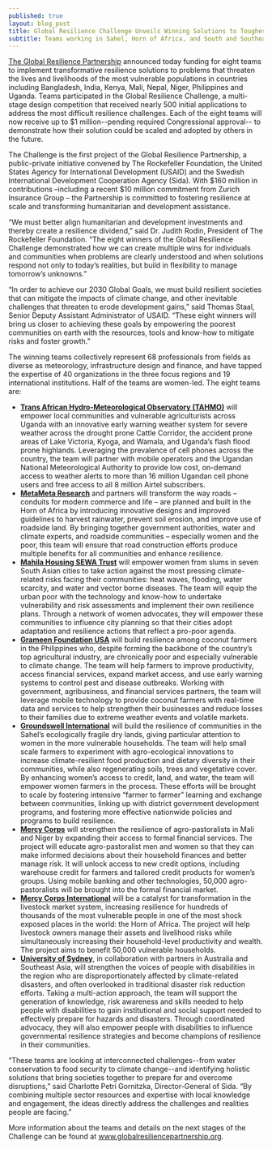 ```yaml
---
published: true
layout: blog_post
title: Global Resilience Challenge Unveils Winning Solutions to Toughest Development Challenges
subtitle: Teams working in Sahel, Horn of Africa, and South and Southeast Asia will receive up to $1m each to tackle climate-driven environmental shocks and chronic stresses
---
```


<a href='http://www.globalresiliencepartnership.org/'>The Global Resilience Partnership</a> announced today funding for eight teams to implement transformative resilience solutions to problems that threaten the lives and livelihoods of the most vulnerable populations in countries including Bangladesh, India, Kenya, Mali, Nepal, Niger, Philippines and Uganda. Teams participated in the Global Resilience Challenge, a multi-stage design competition that received nearly 500 initial applications to address the most difficult resilience challenges. Each of the eight teams will now receive up to $1 million--pending required Congressional approval-- to demonstrate how their solution could be scaled and adopted by others in the future. 

The Challenge is the first project of the Global Resilience Partnership, a public-private initiative convened by The Rockefeller Foundation, the United States Agency for International Development (USAID) and the Swedish International Development Cooperation Agency (Sida). With $160 million in contributions –including a recent $10 million commitment from Zurich Insurance Group – the Partnership is committed to fostering resilience at scale and transforming humanitarian and development assistance.

“We must better align humanitarian and development investments and thereby create a resilience dividend,” said Dr. Judith Rodin, President of The Rockefeller Foundation. “The eight winners of the Global Resilience Challenge demonstrated how we can create multiple wins for individuals and communities when problems are clearly understood and when solutions respond not only to today’s realities, but build in flexibility to manage tomorrow’s unknowns.”

“In order to achieve our 2030 Global Goals, we must build resilient societies that can mitigate the impacts of climate change, and other inevitable challenges that threaten to erode development gains,” said Thomas Staal, Senior Deputy Assistant Administrator of USAID. “These eight winners will bring us closer to achieving these goals by empowering the poorest communities on earth with the resources, tools and know-how to mitigate risks and foster growth.” 

The winning teams collectively represent 68 professionals from fields as diverse as meteorology, infrastructure design and finance, and have tapped the expertise of 40 organizations in the three focus regions and 19 international institutions. Half of the teams are women-led. The eight teams are:

<ul>
<li><strong><a href='http://www.globalresiliencepartnership.org/teams/meteorological-early-warning'>Trans African Hydro-Meteorological Observatory (TAHMO)</a></strong> will empower local communities and vulnerable agriculturists across Uganda with an innovative early warning weather system for severe weather across the drought prone Cattle Corridor, the accident prone areas of Lake Victoria, Kyoga, and Wamala, and Uganda’s flash flood prone highlands. Leveraging the prevalence of cell phones across the country, the team will partner with mobile operators and the Ugandan National Meteorological Authority to provide low cost, on-demand access to weather alerts to more than 16 million Ugandan cell phone users and free access to all 8 million Airtel subscribers.</li>

<li><strong><a href='http://www.globalresiliencepartnership.org/teams/roads-water-livelihoods'>MetaMeta Research</a></strong> and partners will transform the way roads – conduits for modern commerce and life – are planned and built in the Horn of Africa by introducing innovative designs and improved guidelines to harvest rainwater, prevent soil erosion, and improve use of roadside land. By bringing together government authorities, water and climate experts, and roadside communities – especially women and the poor, this team will ensure that road construction efforts produce multiple benefits for all communities and enhance resilience.</li>

<li><strong><a href='http://www.globalresiliencepartnership.org/teams/coping-and-adaption-technologies'>Mahila Housing SEWA Trust</a></strong> will empower women from slums in seven South Asian cities to take action against the most pressing climate-related risks facing their communities: heat waves, flooding, water scarcity, and water and vector borne diseases. The team will equip the urban poor with the technology and know-how to undertake vulnerability and risk assessments and implement their own resilience plans. Through a network of women advocates, they will empower these communities to influence city planning so that their cities adopt adaptation and resilience actions that reflect a pro-poor agenda.</li>

<li><strong><a href='http://www.globalresiliencepartnership.org/teams/resilience-of-smallholder-farms'>Grameen Foundation USA</a></strong> will build resilience among coconut farmers in the Philippines who, despite forming the backbone of the country’s top agricultural industry, are chronically poor and especially vulnerable to climate change. The team will help farmers to improve productivity, access financial services, expand market access, and use early warning systems to control pest and disease outbreaks. Working with government, agribusiness, and financial services partners, the team will leverage mobile technology to provide coconut farmers with real-time data and services to help strengthen their businesses and reduce losses to their families due to extreme weather events and volatile markets.</li>

<li><strong><a href='http://www.globalresiliencepartnership.org/teams/resilient-rural-livelihoods'>Groundswell International</a></strong> will build the resilience of communities in the Sahel’s ecologically fragile dry lands, giving particular attention to women in the more vulnerable households. The team will help small scale farmers to experiment with agro-ecological innovations to increase climate-resilient food production and dietary diversity in their communities, while also regenerating soils, trees and vegetative cover. By enhancing women’s access to credit, land, and water, the team will empower women farmers in the process. These efforts will be brought to scale by fostering intensive “farmer to farmer” learning and exchange between communities, linking up with district government development programs, and fostering more effective nationwide policies and programs to build resilience.</li>

<li><strong><a href='http://www.globalresiliencepartnership.org/teams/linking-social-financial-capital'>Mercy Corps</a></strong> will strengthen the resilience of agro-pastoralists in Mali and Niger by expanding their access to formal financial services.  The project will educate agro-pastoralist men and women so that they can make informed decisions about their household finances and better manage risk. It will unlock access to new credit options, including warehouse credit for farmers and tailored credit products for women’s groups. Using mobile banking and other technologies, 50,000 agro-pastoralists will be brought into the formal financial market. </li>

<li><strong><a href='http://www.globalresiliencepartnership.org/teams/mitigating-pastoralists-risk'>Mercy Corps International</a></strong> will be a catalyst for transformation in the livestock market system, increasing resilience for hundreds of thousands of the most vulnerable people in one of the most shock exposed places in the world: the Horn of Africa. The project will help livestock owners manage their assets and livelihood risks while simultaneously increasing their household-level productivity and wealth. The project aims to benefit 50,000 vulnerable households.</li>

<li><strong><a href='http://www.globalresiliencepartnership.org/teams/disability-and-disasters'>University of Sydney</a></strong>, in collaboration with partners in Australia and Southeast Asia, will strengthen the voices of people with disabilities in the region who are disproportionately affected by climate-related disasters, and often overlooked in traditional disaster risk reduction efforts. Taking a multi-action approach, the team will support the generation of knowledge, risk awareness and skills needed to help people with disabilities to gain institutional and social support needed to effectively prepare for hazards and disasters. Through coordinated advocacy, they will also empower people with disabilities to influence governmental resilience strategies and become champions of resilience in their communities.</li>
</ul>

“These teams are looking at interconnected challenges--from water conservation to food security to climate change--and identifying holistic solutions that bring societies together to prepare for and overcome disruptions,” said Charlotte Petri Gornitzka, Director-General of Sida. “By combining multiple sector resources and expertise with local knowledge and engagement, the ideas directly address the challenges and realities people are facing.”

More information about the teams and details on the next stages of the Challenge can be found at <a href='http://www.globalresiliencepartnership.org/'>www.globalresiliencepartnership.org</a>.